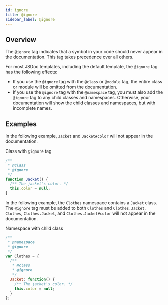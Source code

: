 ```yaml
---
id: ignore
title: @ignore
sidebar_label: @ignore
---
```


## Overview

The `@ignore` tag indicates that a symbol in your code should never appear in the documentation. This tag takes precedence over all others.

For most JSDoc templates, including the default template, the `@ignore` tag has the following effects:

- If you use the `@ignore` tag with the `@class` or `@module` tag, the entire class or module will be omitted from the documentation.
- If you use the `@ignore` tag with the `@namespace` tag, you must also add the `@ignore` tag to any child classes and namespaces. Otherwise, your documentation will show the child classes and namespaces, but with incomplete names.

## Examples

In the following example, `Jacket` and `Jacket#color` will not appear in the documentation.

Class with `@ignore` tag

```js
/**
 * @class
 * @ignore
 */
function Jacket() {
  /** The jacket's color. */
  this.color = null;
}
```

In the following example, the `Clothes` namespace contains a `Jacket` class. The `@ignore` tag must be added to both `Clothes` and `Clothes.Jacket`. `Clothes`, `Clothes.Jacket`, and `Clothes.Jacket#color` will not appear in the documentation.

Namespace with child class

```js
/**
 * @namespace
 * @ignore
 */
var Clothes = {
  /**
   * @class
   * @ignore
   */
  Jacket: function() {
    /** The jacket's color. */
    this.color = null;
  }
};
```
